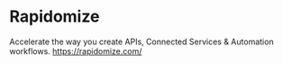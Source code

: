 # Rapidomize

Accelerate the way you create APIs, Connected Services & Automation workflows.
https://rapidomize.com/


